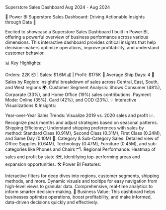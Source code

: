 
Superstore Sales Dashboard
Aug 2024 - Aug 2024

🚀 Power BI Superstore Sales Dashboard: Driving Actionable Insights through Data 🛒

Excited to showcase a Superstore Sales Dashboard I built in Power BI, offering a powerful overview of business performance across various dimensions. This interactive dashboard provides critical insights that help decision-makers optimize operations, improve profitability, and understand customer behavior.

📊 Key Highlights:

Orders: 22K 📦 | Sales: $1.6M 💰 | Profit: $175K 🏅
Average Ship Days: 4 🚚
Sales by Region: Insightful breakdown of sales across Central, East, South, and West regions 🌍.
Customer Segment Analysis: Shows Consumer (48%), Corporate (33%), and Home Office (19%) sales contributions.
Payment Mode: Online (35%), Card (42%), and COD (23%).
💡 Interactive Visualizations & Insights:

Year-over-Year Sales Trends: Visualize 2019 vs. 2020 sales and profit 📈. Recognize peak months and adjust strategies based on seasonal patterns.
Shipping Efficiency: Understand shipping preferences with sales by method: Standard Class (0.91M), Second Class (0.31M), First Class (0.24M), and Same Day (0.10M) 🚚.
Category & Sub-Category Sales: Detailed view of Office Supplies (0.64M), Technology (0.47M), Furniture (0.45M), and sub-categories like Phones and Chairs 🗂️.
Regional Performance: Heatmap of sales and profit by state 🗺️, identifying top-performing areas and expansion opportunities.
🛠️ Power BI Features:

Interactive filters for deep dives into regions, customer segments, shipping methods, and more.
Dynamic visuals and tooltips for easy navigation from high-level views to granular data.
Comprehensive, real-time analytics to inform smarter decision-making.
🎯 Business Value: This dashboard helps businesses optimize operations, boost profitability, and make informed, data-driven decisions quickly and effectively.
